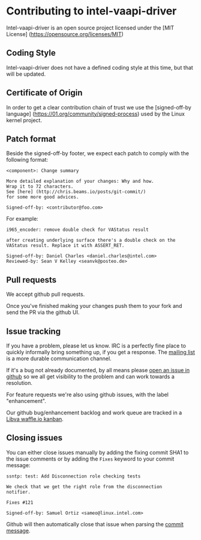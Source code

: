 # Contributing to intel-vaapi-driver

Intel-vaapi-driver is an open source project licensed under the [MIT License] (https://opensource.org/licenses/MIT)

## Coding Style

Intel-vaapi-driver does not have a defined coding style at this time, but that will be updated.

## Certificate of Origin

In order to get a clear contribution chain of trust we use the [signed-off-by language] (https://01.org/community/signed-process)
used by the Linux kernel project.

## Patch format

Beside the signed-off-by footer, we expect each patch to comply with the following format:

```
<component>: Change summary

More detailed explanation of your changes: Why and how.
Wrap it to 72 characters.
See [here] (http://chris.beams.io/posts/git-commit/)
for some more good advices.

Signed-off-by: <contributor@foo.com>
```

For example:

```
i965_encoder: remove double check for VAStatus result
    
after creating underlying surface there's a double check on the
VAStatus result. Replace it with ASSERT_RET.
    
Signed-off-by: Daniel Charles <daniel.charles@intel.com>
Reviewed-by: Sean V Kelley <seanvk@posteo.de>
```

## Pull requests

We accept github pull requests.

Once you've finished making your changes push them to your fork and send the PR via the github UI.

## Issue tracking

If you have a problem, please let us know.  IRC is a perfectly fine place
to quickly informally bring something up, if you get a response.  The
[mailing list](http://lists.freedesktop.org/mailman/listinfo/libva)
is a more durable communication channel.

If it's a bug not already documented, by all means please [open an
issue in github](https://github.com/01org/libva/issues/new) so we all get visibility
to the problem and can work towards a resolution.

For feature requests we're also using github issues, with the label
"enhancement".

Our github bug/enhancement backlog and work queue are tracked in a
[Libva waffle.io kanban](https://waffle.io/01org/intel-vaapi-driver).

## Closing issues

You can either close issues manually by adding the fixing commit SHA1 to the issue
comments or by adding the `Fixes` keyword to your commit message:

```
ssntp: test: Add Disconnection role checking tests

We check that we get the right role from the disconnection
notifier.

Fixes #121

Signed-off-by: Samuel Ortiz <sameo@linux.intel.com>
```

Github will then automatically close that issue when parsing the
[commit message](https://help.github.com/articles/closing-issues-via-commit-messages/).
